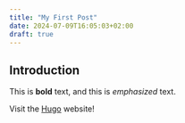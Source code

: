 ```yaml
---
title: "My First Post"
date: 2024-07-09T16:05:03+02:00
draft: true
---
```

## Introduction

This is **bold** text, and this is *emphasized* text.

Visit the [Hugo](https://gohugo.io) website!

